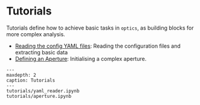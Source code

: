 # Tutorials

Tutorials define how to achieve basic tasks in `optics`, as building blocks for more complex analysis.

- [Reading the config YAML files](tutorials/yaml_reader.ipynb): Reading the configuration files and extracting basic data
- [Defining an Aperture](tutorials/aperture.ipynb): Initialising a complex aperture.

```{toctree}
---
maxdepth: 2
caption: Tutorials
---
tutorials/yaml_reader.ipynb
tutorials/aperture.ipynb
```
